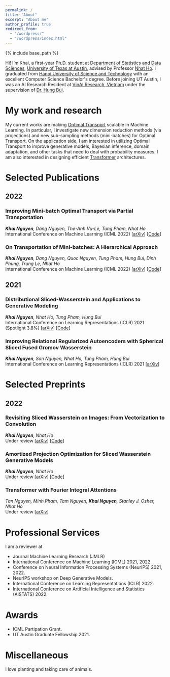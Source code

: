 ```yaml
---
permalink: /
title: "About"
excerpt: "About me"
author_profile: true
redirect_from: 
  - "/wordpress/"
  - "/wordpress/index.html"
---
```


{% include base_path %}

   
Hi! I’m Khai, a first-year Ph.D. student at [Department of Statistics and Data Sciences](https://stat.utexas.edu/), [University of Texas at Austin](https://www.utexas.edu/), advised by Professor [Nhat Ho](https://nhatptnk8912.github.io/). I graduated from  [Hanoi University of Science and Technology](https://soict.hust.edu.vn/) with an excellent Computer Science Bachelor's degree.
Before joining UT Austin, I was an AI Research Resident at [VinAI Research, Vietnam](http://www.vinai.io) under the supervision of [Dr. Hung Bui](https://sites.google.com/site/buihhung/). 
# My work and research
My current works are making [Optimal Transport](https://en.wikipedia.org/wiki/Transportation_theory_(mathematics)) scalable in Machine Learning. In particular, I investigate new dimension reduction methods (via projections) and new sub-sampling methods (mini-batches) for Optimal Transport. On the application side, I am interested in utilizing Optimal Transport to improve generative models, Bayesian inference, domain adaptation, and other tasks that need to deal with probability measures. I am also interested in designing efficient [Transformer](https://en.wikipedia.org/wiki/Transformer_(machine_learning_model)) architectures.
# Selected Publications
## 2022
### Improving Mini-batch Optimal Transport via Partial Transportation
***Khai Nguyen**, Dang Nguyen, The-Anh Vu-Le, Tung Pham, Nhat Ho*  
International Conference on Machine Learning (ICML 2022) [[arXiv](https://arxiv.org/abs/2108.09645)] [[Code](https://github.com/UT-Austin-Data-Science-Group/Mini-batch-OT)]
### On Transportation of Mini-batches: A Hierarchical Approach
***Khai Nguyen**, Dang Nguyen, Quoc Nguyen, Tung Pham, Hung Bui, Dinh Phung, Trung Le, Nhat Ho* <br>
International Conference on Machine Learning (ICML 2022) [[arXiv](https://arxiv.org/abs/2102.05912)] [[Code](https://github.com/UT-Austin-Data-Science-Group/Mini-batch-OT)]
## 2021
### Distributional Sliced-Wasserstein and Applications to Generative Modeling
***Khai Nguyen**, Nhat Ho, Tung Pham, Hung Bui*  
International Conference on Learning Representations (ICLR) 2021 (Spotlight 3.8%) [[arXiv](https://arxiv.org/abs/2002.07367)] [[Code](https://github.com/VinAIResearch/DSW)]
### Improving Relational Regularized Autoencoders with Spherical Sliced Fused Gromov Wasserstein
***Khai Nguyen**, Son Nguyen, Nhat Ho, Tung Pham, Hung Bui*  
International Conference on Learning Representations (ICLR) 2021 [[arXiv](https://arxiv.org/abs/2010.01787)]
# Selected Preprints 
## 2022
### Revisiting Sliced Wasserstein on Images: From Vectorization to Convolution
***Khai Nguyen**, Nhat Ho*  
Under review [[arXiv](https://arxiv.org/abs/2204.01188)] [[Code](https://github.com/UT-Austin-Data-Science-Group/CSW)]
### Amortized Projection Optimization for Sliced Wasserstein Generative Models
***Khai Nguyen**, Nhat Ho*  
Under review [[arXiv](https://arxiv.org/abs/2203.13417)] [[Code](https://github.com/UT-Austin-Data-Science-Group/AmortizedSW)]
### Transformer with Fourier Integral Attentions
*Tan Nguyen, Minh Pham, Tam Nguyen, **Khai Nguyen**, Stanley J. Osher, Nhat Ho*  
Under review [[arXiv](https://arxiv.org/abs/2206.00206)]

[comment]: <> (### Model Fusion of Heterogeneous Neural Networks via Cross-Layer Alignment)

[comment]: <> (*Dang Nguyen, **Khai Nguyen**, Dinh Phung, Hung Bui, Nhat Ho*)

[comment]: <> (Under review [[arXiv]&#40;https://arxiv.org/abs/2110.15538&#41;])

[comment]: <> (## Publications)

[comment]: <> (### On Multimarginal Partial Optimal Transport: Equivalent Forms and Computational Complexity)

[comment]: <> (*Huy Nguyen, Khang Le, **Khai Nguyen**, Tung Pham, Nhat Ho*  )

[comment]: <> (International Conference on Artificial Intelligence and Statistics &#40;AISTATS&#41; 2022 [[arXiv]&#40;https://arxiv.org/pdf/2108.07992.pdf&#41;])

[comment]: <> (### Structured Dropout Variational Inference for Bayesian Neural Networks)

[comment]: <> (*Son Nguyen, Duong Nguyen, **Khai Nguyen**, Khoat Than, Hung Bui, Nhat Ho*  )

[comment]: <> (Conference on Neural Information Processing Systems &#40;NeurIPS 2021&#41; [[arXiv]&#40;https://arxiv.org/abs/2102.07927&#41;])

[comment]: <> (### Improving Relational Regularized Autoencoders with Spherical Sliced Fused Gromov Wasserstein)

[comment]: <> (***Khai Nguyen**, Son Nguyen, Nhat Ho, Tung Pham, Hung Bui*  )

[comment]: <> (International Conference on Learning Representations &#40;ICLR&#41; 2021 [[arXiv]&#40;https://arxiv.org/abs/2010.01787&#41;])

[comment]: <> (### Distributional Sliced-Wasserstein and Applications to Generative Modeling)

[comment]: <> (***Khai Nguyen**, Nhat Ho, Tung Pham, Hung Bui*  )

[comment]: <> (International Conference on Learning Representations &#40;ICLR&#41; 2021 &#40;Spotlight 3.8%&#41; [[arXiv]&#40;https://arxiv.org/abs/2002.07367&#41;] [[Code]&#40;https://github.com/VinAIResearch/DSW&#41;])
# Professional Services
I am a reviewer at 
* Journal Machine Learning Research (JMLR)
* International Conference on Machine Learning (ICML) 2021, 2022.
* Conference on Neural Information Processing Systems (NeurIPS) 2021, 2022.
* NeurIPS workshop on Deep Generative Models.
* International Conference on Learning Representations (ICLR) 2022.
* International Conference on Artificial Intelligence and Statistics (AISTATS) 2022.

# Awards

* ICML Partipation Grant.
* UT Austin Graduate Fellowship 2021.

# Miscellaneous
I love planting and taking care of animals.


